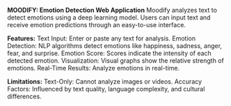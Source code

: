 **MOODIFY: Emotion Detection Web Application**
Moodify analyzes text to detect emotions using a deep learning model. Users can input text and receive emotion predictions through an easy-to-use interface.

**Features:**
Text Input: Enter or paste any text for analysis.
Emotion Detection: NLP algorithms detect emotions like happiness, sadness, anger, fear, and surprise.
Emotion Score: Scores indicate the intensity of each detected emotion.
Visualization: Visual graphs show the relative strength of emotions.
Real-Time Results: Analyze emotions in real-time.


**Limitations:**
Text-Only: Cannot analyze images or videos.
Accuracy Factors: Influenced by text quality, language complexity, and cultural differences.

